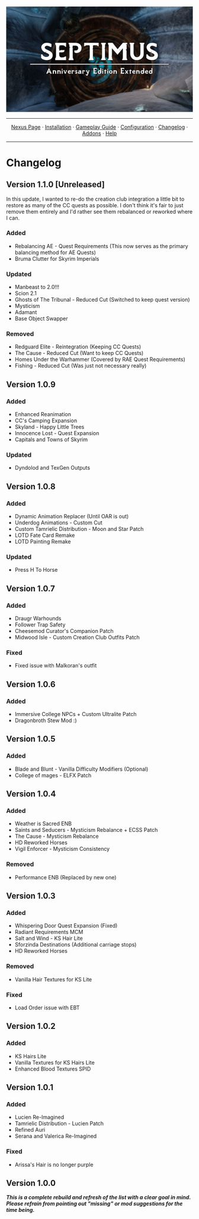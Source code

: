 <a href="https://www.youtube.com/watch?v=70DZ5UV1Bdo"><img src="images/banner.webp" target="_blank"></a>

---

<p align="center">
  <a href="https://www.nexusmods.com/skyrimspecialedition/mods/58229">Nexus Page</a> ·
  <a href="README.md">Installation</a> ·
  <a href="GAMEPLAY.md">Gameplay Guide</a> ·
  <a href="CONFIGURATION.md">Configuration</a> ·
  <a href="CHANGELOG.md">Changelog</a> ·
  <a href="ADDONS.md">Addons</a> ·
  <a href="HELP.md">Help</a>
</p>

---

# Changelog

## Version 1.1.0 [Unreleased]

In this update, I wanted to re-do the creation club integration a little bit to restore as many of the CC quests as possible. I don't think it's fair to just remove them entirely and I'd rather see them rebalanced or reworked where I can.

### Added
+ Rebalancing AE - Quest Requirements (This now serves as the primary balancing method for AE Quests)
+ Bruma Clutter for Skyrim Imperials

### Updated
+ Manbeast to 2.0!!!
+ Scion 2.1
+ Ghosts of The Tribunal - Reduced Cut (Switched to keep quest version)
+ Mysticism
+ Adamant
+ Base Object Swapper

### Removed
+ Redguard Elite - Reintegration (Keeping CC Quests)
+ The Cause - Reduced Cut (Want to keep CC Quests)
+ Homes Under the Warhammer (Covered by RAE Quest Requirements)
+ Fishing - Reduced Cut (Was just not necessary really)

## Version 1.0.9

### Added
+ Enhanced Reanimation
+ CC's Camping Expansion
+ Skyland - Happy Little Trees
+ Innocence Lost - Quest Expansion
+ Capitals and Towns of Skyrim

### Updated
+ Dyndolod and TexGen Outputs

## Version 1.0.8

### Added
+ Dynamic Animation Replacer (Until OAR is out)
+ Underdog Animations - Custom Cut
+ Custom Tamrielic Distribution - Moon and Star Patch
+ LOTD Fate Card Remake
+ LOTD Painting Remake

### Updated
+ Press H To Horse

## Version 1.0.7

### Added
+ Draugr Warhounds
+ Follower Trap Safety
+ Cheesemod Curator's Companion Patch
+ Midwood Isle - Custom Creation Club Outfits Patch

### Fixed
+ Fixed issue with Malkoran's outfit

## Version 1.0.6

### Added
+ Immersive College NPCs + Custom Ultralite Patch
+ Dragonbroth Stew Mod :)

## Version 1.0.5

### Added
+ Blade and Blunt - Vanilla Difficulty Modifiers (Optional)
+ College of mages - ELFX Patch

## Version 1.0.4

### Added
+ Weather is Sacred ENB
+ Saints and Seducers - Mysticism Rebalance + ECSS Patch
+ The Cause - Mysticism Rebalance
+ HD Reworked Horses
+ Vigil Enforcer - Mysticism Consistency

### Removed
+ Performance ENB (Replaced by new one)

## Version 1.0.3

### Added
+ Whispering Door Quest Expansion (Fixed)
+ Radiant Requirements MCM
+ Salt and Wind - KS Hair Lite
+ Sforzinda Destinations (Additional carriage stops)
+ HD Reworked Horses

### Removed
+ Vanilla Hair Textures for KS Lite

### Fixed
+ Load Order issue with EBT

## Version 1.0.2

### Added
+ KS Hairs Lite
+ Vanilla Textures for KS Hairs Lite
+ Enhanced Blood Textures SPID

## Version 1.0.1

### Added
+ Lucien Re-Imagined
+ Tamrielic Distribution - Lucien Patch
+ Refined Auri
+ Serana and Valerica Re-Imagined

### Fixed
+ Arissa's Hair is no longer purple

## Version 1.0.0

***This is a complete rebuild and refresh of the list with a clear goal in mind. Please refrain from pointing out "missing" or mod suggestions for the time being.***

